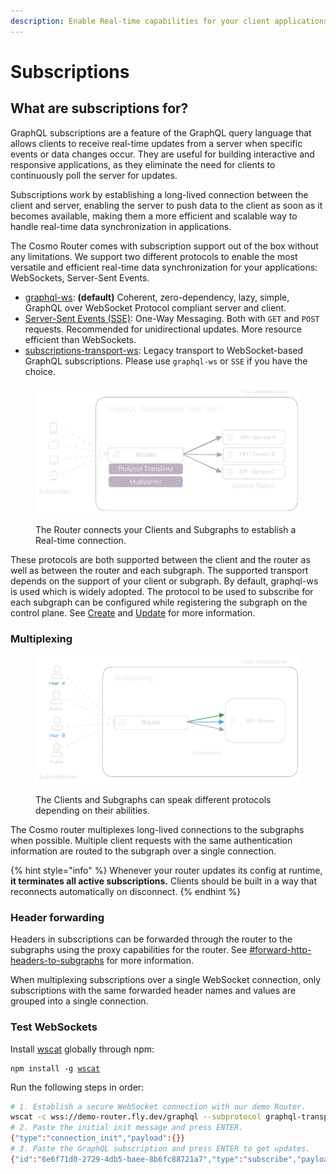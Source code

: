 ```yaml
---
description: Enable Real-time capabilities for your client applications.
---
```


# Subscriptions

## What are subscriptions for? <a href="#what-are-subscriptions-for" id="what-are-subscriptions-for"></a>

GraphQL subscriptions are a feature of the GraphQL query language that allows clients to receive real-time updates from a server when specific events or data changes occur. They are useful for building interactive and responsive applications, as they eliminate the need for clients to continuously poll the server for updates.&#x20;

Subscriptions work by establishing a long-lived connection between the client and server, enabling the server to push data to the client as soon as it becomes available, making them a more efficient and scalable way to handle real-time data synchronization in applications.

The Cosmo Router comes with subscription support out of the box without any limitations. We support two different protocols to enable the most versatile and efficient real-time data synchronization for your applications: WebSockets, Server-Sent Events.

* [graphql-ws](https://github.com/enisdenjo/graphql-ws): **(default)** Coherent, zero-dependency, lazy, simple, GraphQL over WebSocket Protocol compliant server and client.
* [Server-Sent Events (SSE)](https://en.wikipedia.org/wiki/Server-sent\_events): One-Way Messaging. Both with `GET` and `POST` requests. Recommended for unidirectional updates. More resource efficient than WebSockets.
* [subscriptions-transport-ws](https://github.com/apollographql/subscriptions-transport-ws): Legacy transport to WebSocket-based GraphQL subscriptions. Please use `graphql-ws` or `SSE` if you have the choice.

<figure><img src="../.gitbook/assets/subscriptions-architecture (1).png" alt=""><figcaption><p>The Router connects your Clients and Subgraphs to establish a Real-time connection.</p></figcaption></figure>

These protocols are both supported between the client and the router as well as between the router and each subgraph. The supported transport depends on the support of your client or subgraph. By default, graphql-ws is used which is widely adopted. The protocol to be used to subscribe for each subgraph can be configured while registering the subgraph on the control plane. See [Create](../cli/subgraph/create.md) and [Update](../cli/subgraph/update.md) for more information.

### Multiplexing

<figure><img src="../.gitbook/assets/subscriptions-multiplexing.png" alt=""><figcaption><p>The Clients and Subgraphs can speak different protocols depending on their abilities.</p></figcaption></figure>

The Cosmo router multiplexes long-lived connections to the subgraphs when possible. Multiple client requests with the same authentication information are routed to the subgraph over a single connection.

{% hint style="info" %}
Whenever your router updates its config at runtime, **it terminates all active subscriptions.** Clients should be built in a way that reconnects automatically on disconnect.
{% endhint %}

### Header forwarding

Headers in subscriptions can be forwarded through the router to the subgraphs using the proxy capabilities for the router. See [#forward-http-headers-to-subgraphs](proxy-capabilities.md#forward-http-headers-to-subgraphs "mention") for more information.

When multiplexing subscriptions over a single WebSocket connection, only subscriptions with the same forwarded header names and values are grouped into a single connection.

### Test WebSockets

Install [wscat](https://github.com/websockets/wscat) globally through npm:

<pre><code>npm install -g <a data-footnote-ref href="#user-content-fn-1">wscat</a>
</code></pre>

Run the following steps in order:

```bash
# 1. Establish a secure WebSocket connection with our demo Router.
wscat -c wss://demo-router.fly.dev/graphql --subprotocol graphql-transport-ws
# 2. Paste the initial init message and press ENTER.
{"type":"connection_init","payload":{}}
# 3. Paste the GraphQL subscription and press ENTER to get updates.
{"id":"6e6f71d0-2729-4db5-baee-8b6fc88721a7","type":"subscribe","payload":{"query":"subscription {\n  currentTime {\n    unixTime\n  }\n}"}}
```

[^1]: 
